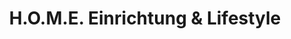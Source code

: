 ---
title: "H.O.M.E. Einrichtung & Lifestyle"
url: /wunstorf/h-o-m-e-einrichtung-und-lifestyle/
shop: Raumausstattung
---